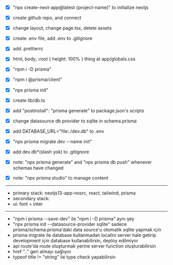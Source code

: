 - [x] "npx create-next-app@latest {project-name}" to initialize nextjs
- [x] create github repo, and connect
- [x] change layout, change page.tsx, delete assets
- [x] create .env file, add .env to .gitignore
- [x] add .prettierrc

- [x] html, body, :root { height: 100% } thing at app/globals.css

- [x] "npm i -D prisma"
- [x] "npm i @prisma/client"
- [x] "npx prisma init"
- [x] create lib/db.ts
- [x] add "postinstall": "prisma generate" to package.json's scripts
- [x] change datasource db provider to sqlite in schema.prisma
- [x] add DATABASE_URL="file:./dev.db" to .env
- [x] "npx prisma migrate dev --name init"
- [x] add dev.db\*(slash yok) to .gitignore
- [x] note: "npx prisma generate" and "npx prisma db push" whenever schemas have changed
- [x] note: "npx prisma studio" to manage content

---

- primary stack: nextjs13-app-nosrc, react, tailwind, prisma
- secondary stack:
- ui: font = inter

---

- "npm i prisma --save-dev" ile "npm i -D prisma" aynı şey
- "npx prisma init --datasource-provider sqlite" sadece prisma/schema.prisma'daki data source'u otomatik sqlite yapmak için
- prisma migrate ile database kullanmadan localini server hale getirip development için database kullanabilirsin, deploy edilmiyor
- api route'da route oluşturmak yerine server function oluşturabilirsin
- href ".." geri almayı sağlıyor
- typeof title != "string" ile type check yapabilirsin
